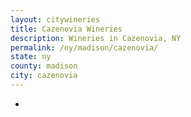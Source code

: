 ```yaml
---
layout: citywineries
title: Cazenovia Wineries
description: Wineries in Cazenovia, NY
permalink: /ny/madison/cazenovia/
state: ny
county: madison
city: cazenovia
---
```

-
